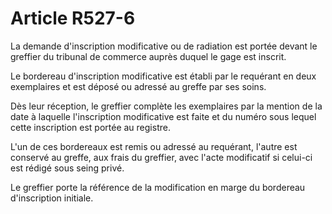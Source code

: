 # Article R527-6

La demande d'inscription modificative ou de radiation est portée devant le greffier du tribunal de commerce auprès duquel le gage est inscrit.

Le bordereau d'inscription modificative est établi par le requérant en deux exemplaires et est déposé ou adressé au greffe par ses soins.

Dès leur réception, le greffier complète les exemplaires par la mention de la date à laquelle l'inscription modificative est faite et du numéro sous lequel cette inscription est portée au registre.

L'un de ces bordereaux est remis ou adressé au requérant, l'autre est conservé au greffe, aux frais du greffier, avec l'acte modificatif si celui-ci est rédigé sous seing privé.

Le greffier porte la référence de la modification en marge du bordereau d'inscription initiale.
